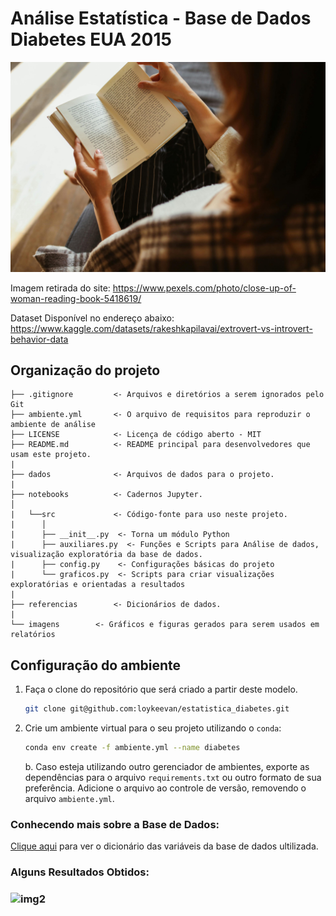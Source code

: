 # Análise Estatística - Base de Dados Diabetes EUA 2015

![img](imagens/pexels-polina-tankilevitch-5418619.jpg)

Imagem retirada do site:
https://www.pexels.com/photo/close-up-of-woman-reading-book-5418619/

Dataset Disponível no endereço abaixo:
https://www.kaggle.com/datasets/rakeshkapilavai/extrovert-vs-introvert-behavior-data

## Organização do projeto

```
├── .gitignore         <- Arquivos e diretórios a serem ignorados pelo Git
├── ambiente.yml       <- O arquivo de requisitos para reproduzir o ambiente de análise
├── LICENSE            <- Licença de código aberto - MIT
├── README.md          <- README principal para desenvolvedores que usam este projeto.
|
├── dados              <- Arquivos de dados para o projeto.
|
├── notebooks          <- Cadernos Jupyter.
│
|   └──src             <- Código-fonte para uso neste projeto.
|      │
|      ├── __init__.py  <- Torna um módulo Python
|      ├── auxiliares.py  <- Funções e Scripts para Análise de dados, visualização exploratória da base de dados.
|      ├── config.py    <- Configurações básicas do projeto
|      └── graficos.py  <- Scripts para criar visualizações exploratórias e orientadas a resultados
|
├── referencias        <- Dicionários de dados.
|
└── imagens        <- Gráficos e figuras gerados para serem usados em relatórios
```

## Configuração do ambiente

1. Faça o clone do repositório que será criado a partir deste modelo.

   ```bash
   git clone git@github.com:loykeevan/estatistica_diabetes.git
   ```

2. Crie um ambiente virtual para o seu projeto utilizando o `conda`:

   ```bash
   conda env create -f ambiente.yml --name diabetes
   ```

   b. Caso esteja utilizando outro gerenciador de ambientes, exporte as dependências
   para o arquivo `requirements.txt` ou outro formato de sua preferência. Adicione o
   arquivo ao controle de versão, removendo o arquivo `ambiente.yml`.

### Conhecendo mais sobre a Base de Dados:

[Clique aqui](referencias/01_dicionario_de_dados.md) para ver o dicionário das variáveis da base de dados ultilizada.

### Alguns Resultados Obtidos:

### ![img2]()
